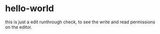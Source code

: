 # hello-world

this is just a edit runthrough check, to see the write and read permissions on the editor.
